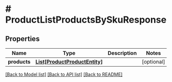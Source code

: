 # # ProductListProductsBySkuResponse


## Properties 


Name | Type | Description | Notes
------------ | ------------- | ------------- | -------------
**products**| [**List[ProductProductEntity]**](ProductProductEntity.md) |   | [optional]


[[Back to Model list]](../../README.md#models) [[Back to API list]](../../README.md#endpoints) [[Back to README]](../../README.md)

